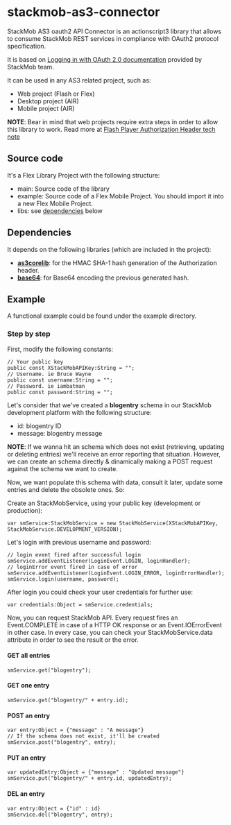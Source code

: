 # stackmob-as3-connector

StackMob AS3 oauth2 API Connector is an actionscript3 library that allows to consume StackMob REST services in compliance with OAuth2 protocol specification.

It is based on [Logging in with OAuth 2.0 documentation](https://gist.github.com/f5e8dc879f506c9a0268) provided by StackMob team.

It can be used in any AS3 related project, such as:

  * Web project (Flash or Flex)
  * Desktop project (AIR)
  * Mobile project (AIR)

**NOTE**: Bear in mind that web projects require extra steps in order to allow this library to work. Read more at [Flash Player Authorization Header tech note](http://helpx.adobe.com/flash-player/kb/authorization-header-request-flash-player.html)

## Source code

It's a Flex Library Project with the following structure:
  * main: Source code of the library
  * example: Source code of a Flex Mobile Project. You should import it into a new Flex Mobile Project.
  * libs: see [dependencies](#dependencies) below

## Dependencies

It depends on the following libraries (which are included in the project):

  * **[as3corelib](https://github.com/mikechambers/as3corelib)**: for the HMAC SHA-1 hash generation of the Authorization header.
  * **[base64](http://www.sociodox.com/base64.html)**: for Base64 encoding the previous generated hash.

## Example

A functional example could be found under the example directory. 

### Step by step

First, modify the following constants:

    // Your public key
    public const XStackMobAPIKey:String = "";
    // Username. ie Bruce Wayne
    public const username:String = "";
    // Password. ie iambatman
    public const password:String = "";

Let's consider that we've created a **blogentry** schema in our StackMob development platform with the following structure:

  * id: blogentry ID
  * message: blogentry message

**NOTE**: If we wanna hit an schema which does not exist (retrieving, updating or deleting entries) we'll receive an error reporting that situation. However, we can create an schema directly & dinamically making a POST request against the schema we want to create.

Now, we want populate this schema with data, consult it later, update some entries and delete the obsolete ones. So:

Create an StackMobService, using your public key (development or production):

    var smService:StackMobService = new StackMobService(XStackMobAPIKey, StackMobService.DEVELOPMENT_VERSION);
    
Let's login with previous username and password:

    // login event fired after successful login
    smService.addEventListener(LoginEvent.LOGIN, loginHandler);
    // loginError event fired in case of error
    smService.addEventListener(LoginEvent.LOGIN_ERROR, loginErrorHandler);
    smService.login(username, password);
    
After login you could check your user credentials for further use:

    var credentials:Object = smService.credentials;

Now, you can request StackMob API. Every request fires an Event.COMPLETE in case of a HTTP OK response or an Event.IOErrorEvent in other case. In every case, you can check your StackMobService.data attribute in order to see the result or the error.

#### GET all entries

    smService.get("blogentry");
    
#### GET one entry
    
    smService.get("blogentry/" + entry.id);
    
#### POST an entry

    var entry:Object = {"message" : "A message"}
    // If the schema does not exist, it'll be created
    smService.post("blogentry", entry);
    
#### PUT an entry

    var updatedEntry:Object = {"message" : "Updated message"}
    smService.put("blogentry/" + entry.id, updatedEntry);
    
#### DEL an entry

    var entry:Object = {"id" : id}
    smService.del("blogentry", entry);